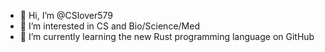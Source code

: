 - 👋 Hi, I’m @CSlover579
- 👀 I’m interested in CS and Bio/Science/Med
- 🌱 I’m currently learning the new Rust programming language on GitHub

<!---
CSlover579/CSlover579 is a ✨ special ✨ repository because its `README.md` (this file) appears on your GitHub profile.
You can click the Preview link to take a look at your changes.
--->
